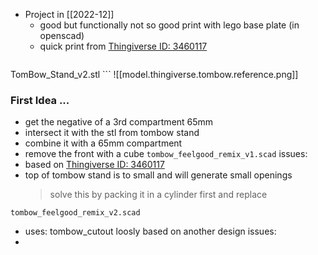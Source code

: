 - Project in [[2022-12]]
   - good but functionally not so good print with lego base plate (in openscad) 
   - quick print from [Thingiverse ID: 3460117 ](https://www.thingiverse.com/thing:3460117/files)
	  ```bash
TomBow_Stand_v2.stl
	  ``` 
	![[model.thingiverse.tombow.reference.png]]

### First Idea ... 
- get the negative of a 3rd compartment 65mm
- intersect it with the stl from tombow stand
- combine it with a 65mm compartment
- remove the front with a cube 
```tombow_feelgood_remix_v1.scad```
issues:
- based on [Thingiverse ID: 3460117 ](https://www.thingiverse.com/thing:3460117/files)
- top of tombow stand is to small and will generate small openings
   > solve this by packing it in a cylinder first and replace 
   
   
```tombow_feelgood_remix_v2.scad```
- uses: tombow_cutout loosly based on another design
issues:
- 